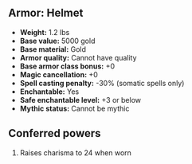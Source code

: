 ## Armor: Helmet

- **Weight:** 1.2 lbs
- **Base value:** 5000 gold
- **Base material:** Gold
- **Armor quality:** Cannot have quality
- **Base armor class bonus:** +0
- **Magic cancellation:** +0
- **Spell casting penalty:** -30% (somatic spells only)
- **Enchantable:** Yes
- **Safe enchantable level:** +3 or below
- **Mythic status:** Cannot be mythic

## Conferred powers

1. Raises charisma to 24 when worn
